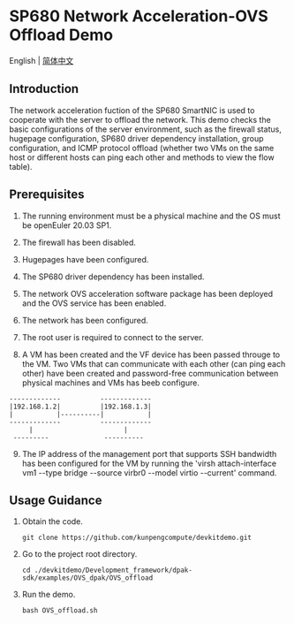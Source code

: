 # SP680 Network Acceleration-OVS Offload Demo

English | [简体中文](README.md)

## Introduction
The network acceleration fuction of the SP680 SmartNIC is used to cooperate with the server to offload the network. This demo checks the basic configurations of the server environment, such as the firewall status, hugepage configuration, SP680 driver dependency installation, group configuration, and ICMP protocol offload (whether two VMs on the same host or different hosts can ping each other and methods to view the flow table).

## Prerequisites

1. The running environment must be a physical machine and the OS must be openEuler 20.03 SP1. 

2. The firewall has been disabled.

3. Hugepages have been configured.

4. The SP680 driver dependency has been installed.

5. The network OVS acceleration software package has been deployed and the OVS service has been enabled.

6. The network has been configured.

7. The root user is required to connect to the server.

8. A VM has been created and the VF device has been passed througe to the VM. Two VMs that can communicate with each other (can ping each other) have been created and password-free communication between physical machines and VMs has beeb configure.

```
-------------          -------------
|192.168.1.2|          |192.168.1.3|
|           |----------|           |
-------------          -------------
     |                       |
 ---------              ----------
```

9. The IP address of the management port that supports SSH bandwidth has been configured for the VM by running the 'virsh attach-interface vm1 --type bridge --source virbr0 --model virtio --current' command.

## Usage Guidance

1. Obtain the code.

   ```shell
   git clone https://github.com/kunpengcompute/devkitdemo.git
   ```

2. Go to the project root directory.


   ```shell
   cd ./devkitdemo/Development_framework/dpak-sdk/examples/OVS_dpak/OVS_offload
   ```

3. Run the demo.
   ```shell
   bash OVS_offload.sh
   ```
